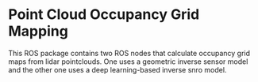 # Point Cloud Occupancy Grid Mapping

This ROS package contains two ROS nodes that calculate occupancy grid maps from lidar pointclouds. One uses a geometric inverse sensor model and the other one uses a deep learning-based inverse snro model.

